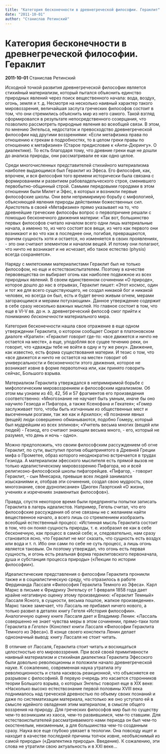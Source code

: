 ```yaml
---
title: "Категория бесконечности в древнегреческой философии. Гераклит"
date: "2011-10-01"
author: "Станислав Ретинский"
---
```


# Категория бесконечности в древнегреческой философии. Гераклит

**2011-10-01** Станислав Ретинский

Исходной точкой развития древнегреческой философии является стихийный материализм, который пытался объяснить единство природных явлений через поиск вещественного начала: вода, воздух, огонь, земля и т. д. Несмотря на несколько наивный характер такого мировоззрения, величайшая заслуга греческих философов состоит в том, что они стремились объяснить мир из него самого. Такой взгляд сформировался в результате непосредственного созерцания, что позволило рассмотреть природные явления во всеобщей связи. В этом, по мнению Энгельса, недостаток и превосходство древнегреческой философии над другими воззрениями: «Если метафизика права по отношению к грекам в подробностях, то в целом греки правы по отношению к метафизике» (Старое предисловие к «Анти-Дюрингу». О диалектике). То есть благодаря тому, что древние греки еще не дошли до анализа природы, они рассматривали ее как одно целое.

Среди многочисленных представителей стихийного материализма наиболее выдающимся был Гераклит из Эфеса. Его философия, как, впрочем, и вся философия того времени исторически была связана с формированием и развитием рабовладельческого строя, сменившего первобытно-общинный строй. Самыми передовыми городами в этом отношении были Милет и Эфес, в которых и возникли первые философские школы. Они вели непримиримую борьбу с мифологией, объясняющей явления природы действиями божественных сил. Аристотель в своей «Метафизике» прямо указывает на то, что древнейшие греческие философы вопрос о первопричине решали с помощью бесконечного движения материи: «Так вот, большинство первых философов считало началом всего одни лишь материальные начала, а именно то, из чего состоят все вещи, из чего как первого они возникают и во что как в последнее они, погибая, превращаются, причем сущность хотя и остается, но изменяется в своих проявлениях, - это они считают элементом и началом вещей. И потому они полагают, что ничто не возникает и не исчезает, ибо такое естество (physis) всегда сохраняется».

Наряду с милетскими материалистами Гераклит был не только философом, но еще и естествоиспытателем. Поэтому в качестве первовещества он выбирает огонь как наиболее подвижное из всех природных явлений. В своем единственном сочинении «О природе», которое дошло до нас в отрывках, Гераклит пишет: «Этот космос, один и тот же для всего существующего, не создал никакой бог и никакой человек, но всегда он был, есть и будет вечно живым огнем, мерами загорающимся и мерами потухающим». Данное утверждение содержит в себе сразу несколько важных мыслей. Но главное состоит в том, что еще в VI-V вв. до н. э. древнегреческий философ смог прийти к пониманию *бесконечности* материального мира.

Категория бесконечности нашла свое отражение в еще одном утверждении Гераклита, о котором сообщает Сократ в платоновском диалоге «Кратил»: «Гераклит говорит где-то: «все движется и ничто не остается на месте», а еще, уподобляя все сущее течению реки, он говорит, что «дважды тебе не войти в одну и ту же реку». Движение, как известно, есть форма существования материи. И тезис о том, что «все движется и ничто не остается на месте» говорит об универсальности и бесконечности этого движения, которое не возникает извне в форме первотолчка или, как принято говорить сейчас, Большого взрыва.

Материализм Гераклита утверждался в непримиримой борьбе с мифологическим мировоззрением и философским идеализмом. Об этом мы узнаем из 40, 42, 56 и 57 фрагментов его произведения соответственно: «Многознание не научает быть умным, иначе бы оно научило Гезиода и Пифагора, а также Ксенофана и Гекатея»; «Гомер заслуживает того, чтобы быть изгнанным из общественных мест и высеченным розгами, так же как и Архилох»; «В познании явных (вещей) люди совершенно обманываются, подобно Гомеру, который был мудрейшим из всех эллинов»; «Учитель весьма многих (вещей или людей) - Гезиод, его считают знающим весьма много, - его, который не разумел, что день и ночь - одно».

Можно предположить, что своим философским рассуждением об огне Гераклит, по сути, выступил против общепринятого в Древней Греции мифа о Прометее, образ которого неоднократно встречается в трудах Гезиода. А материализм эфесского мыслителя есть прямой вызов не только идеалистическому мировоззрению Пифагора, но и всей религиозно-философской школы пифагорейцев. «Пифагор, - говорит Гераклит, - сын Мнесарха, превыше всех людей занимался изысканиями и, отобрав эти сочинения, создал свою мудрость, свое многознание, свое дурнописание» (Диоген Лаэртский «О жизни, учениях и изречениях знаменитых философов»).

Правда, спустя некоторое время были предприняты попытки записать Гераклита в лагерь идеалистов. Например, Гегель считал, что его философские рассуждения об огне связаны не с желанием найти вещественное начало, а всего лишь со стремлением изобразить всеобщий естественный процесс: «Истинная мысль Гераклита состоит в том, что он понял сущность природы, т. е. изобразил ее как в себе бесконечную, как процесс в самой себе; и, следовательно, нам сразу становится ясно, что Гераклит не мог сказать, что сущность есть воздух или вода и т. п. Ибо они сами по себе не суть процесс, а лишь огонь является таковым. Он поэтому утверждал, что огонь есть первая сущность, и огонь есть реальная форма гераклитовского первоначала, душа и субстанция процесса природы» («Лекции по истории философии»).

Идеалистические представления о философии Гераклита проникли также и в социалистическую среду, что отразилось в работе Фердинанда Лассаля «Философия Гераклита Темного из Эфеса». Карл Маркс в письме к Фридриху Энгельсу от 1 февраля 1858 года дает крайне негативную оценку этому произведению: «Гераклит Темный» Лассаля Ясного, в сущности, весьма пошлое, жалкое произведение». Маркс также замечает, что Лассаль не прибавил ничего нового, а только развил в деталях книгу Гегеля «История философии». Аналогичную оценку книге Лассаля дает и Владимир Ленин: «Лассаль совершенно не знает чувства меры в этом сочинении, прямо-таки *топя* Гераклита *в Гегеле*» (Конспект книги Лассаля «Философии Гераклита Темного из Эфеса»). В конце своего конспекта Ленин делает однозначный вывод: книгу Лассаля не стоит читать.

В отличие от Лассаля, Гераклита стоит читать и восхищаться целостностью его мировоззрения. При всей своей примитивности наивный материализм и стихийная диалектика Гераклита Эфесского были довольно революционны и положили начало древнегреческой науке. К сожалению, современная наука утратила эту революционность и стала насквозь реакционной, что объясняется ее разрывом с философией. В первую очередь это касается сторонников теории Большого взрыва, о которых Энгельс говорил еще в XIX веке: «Насколько высоко естествознание первой половины XVIII века поднималось над греческой древностью по объему своих познаний и даже по систематизации материала, настолько же оно уступало ей в смысле идейного овладения этим материалом, в смысле общего воззрения на природу. Для греческих философов мир был по существу чем-то возникшим из хаоса, чем-то развившимся, чем-то ставшим. Для естествоиспытателей рассматриваемого нами периода он был чем-то окостенелым, неизменным, а для большинства чем-то созданным сразу. Наука все еще глубоко увязает в теологии. Она повсюду ищет и находит в качестве последней причины толчок извне, необъяснимый из самой природы» («Диалектика природы». Введение). К сожалению, эти слова не утратили свою актуальность и в XXI веке...